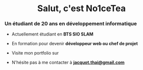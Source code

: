 <h1 align="center"> Salut, c'est No1ceTea </h1>

<h3 algin="center">Un étudiant de 20 ans en développement informatique </h3>

<p align="center">  </p>
 
 - Actuellement étudiant en **BTS SIO SLAM**

 - En formation pour devenir **développeur web ou chef de projet**

 - Visite mon portfolio sur []()

 - N'hésite pas à me contacter à **jacquot.thai@gmail.com**


